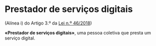 # Prestador de serviços digitais
(Alínea i) do Artigo 3.º da [Lei n.º 46/2018](https://data.dre.pt/eli/lei/46/2018/08/13/p/dre/pt/html))

**«Prestador de serviços digitais»**, uma pessoa coletiva que presta um serviço digital.